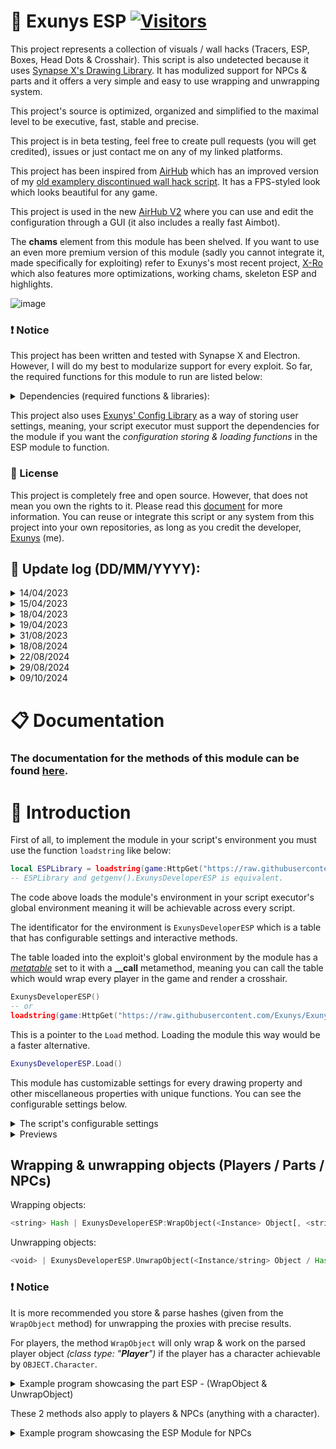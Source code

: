 # 🌌 Exunys ESP [![Visitors](https://visitor-badge.laobi.icu/badge?page_id=Exunys.Exunys-ESP)](https://exunys.gitbook.io/exunys-esp-documentation)

This project represents a collection of visuals / wall hacks (Tracers, ESP, Boxes, Head Dots & Crosshair). This script is also undetected because it uses [Synapse X's Drawing Library](https://docs.synapse.to/docs/reference/drawing_lib.html). It has modulized support for NPCs & parts and it offers a very simple and easy to use wrapping and unwrapping system.

This project's source is optimized, organized and simplified to the maximal level to be executive, fast, stable and precise.

This project is in beta testing, feel free to create pull requests (you will get credited), issues or just contact me on any of my linked platforms.

This project has been inspired from [AirHub](https://github.com/Exunys/AirHub) which has an improved version of my [old examplery discontinued wall hack script](https://github.com/Exunys/Wall-Hack). It has a FPS-styled look which looks beautiful for any game.

This project is used in the new [AirHub V2](https://github.com/Exunys/AirHub-V2) where you can use and edit the configuration through a GUI (it also includes a really fast Aimbot).

The **chams** element from this module has been shelved. If you want to use an even more premium version of this module (sadly you cannot integrate it, made specifically for exploiting) refer to Exunys's most recent project, [X-Ro](https://x-ro.cc) which also features more optimizations, working chams, skeleton ESP and highlights.

![image](https://github.com/user-attachments/assets/157ff74f-3af0-4d86-8a5e-11139532973c)

### ❗ Notice
This project has been written and tested with Synapse X and Electron. However, I will do my best to modularize support for every exploit. So far, the required functions for this module to run are listed below:

<details> <summary> Dependencies (required functions & libraries): </summary>

- Libraries & Methods:
    - **Drawing**
        - Drawing.new *(function)*
        - Drawing.Fonts *(table)*
    - **debug**
        - debug.getupvalue *(function)*

- Functions:
    - **getgenv**
    - **getrawmetatable**
    - **gethiddenproperty**
    - **cloneref**
    - **clonefunction**
</details>

This project also uses [Exunys' Config Library](https://github.com/Exunys/Config-Library) as a way of storing user settings, meaning, your script executor must support the dependencies for the module if you want the *configuration storing & loading functions* in the ESP module to function.

### 📜 License
This project is completely free and open source. However, that does not mean you own the rights to it. Please read this [document](https://github.com/Exunys/Exunys-ESP/blob/main/LICENSE) for more information.
You can reuse or integrate this script or any system from this project into your own repositories, as long as you credit the developer, [Exunys](https://github.com/Exunys) (me).

## 📑 Update log (DD/MM/YYYY): 

<details> <summary> 14/04/2023 </summary>

- [**v1.0b**] First (BETA) release

</details> <details> <summary> 15/04/2023 </summary>

- [**v1.0.3b**] Optimizations, bug fixes, silenced errors

</details> <details> <summary> 18/04/2023 </summary>

- [**v1.0.8b**] Optimizations & bug fixes, added distance parameter for wrapping

</details> <details> <summary> 19/04/2023 </summary>

- [**v1.1.1b**] Optimizations, bug fixes, improved `Restart` interactive method, added new core function for getting the local users's positions and more...

</details> <details> <summary> 31/08/2023 </summary>

- [**v1.1.3b**] Added a variable that changes the teammates' visuals' color to differ from the enemies (team color) and made the script return the environment

</details> <details> <summary> 18/08/2024 </summary>

- [**v1.1.4b**] Packed the module to a singular file with support for any executor and more... </details>

</details> <details> <summary> 22/08/2024 </summary>

- [**v1.1.5b**] Added screen resolution stretching </details>

</details> <details> <summary> 29/08/2024 </summary>

- [**v1.1.6b**] Shelved chams & bug fixes </details>

<details> <summary> 09/10/2024 </summary>

- [**v1.1.6b**] Shelved screen resolution stretching, bug fixes, brought back chams. </details>

# 📋 Documentation

### The documentation for the methods of this module can be found [here](https://exunys.gitbook.io/exunys-esp-documentation/).

# 👋 Introduction

First of all, to implement the module in your script's environment you must use the function `loadstring` like below:
```lua
local ESPLibrary = loadstring(game:HttpGet("https://raw.githubusercontent.com/Exunys/Exunys-ESP/main/src/ESP.lua"))()
-- ESPLibrary and getgenv().ExunysDeveloperESP is equivalent.
```
The code above loads the module's environment in your script executor's global environment meaning it will be achievable across every script.

The identificator for the environment is `ExunysDeveloperESP` which is a table that has configurable settings and interactive methods.

The table loaded into the exploit's global environment by the module has a [*metatable*](https://create.roblox.com/docs/scripting/luau/metatables) set to it with a **__call** metamethod, meaning you can call the table which would wrap every player in the game and render a crosshair.
```lua
ExunysDeveloperESP()
-- or
loadstring(game:HttpGet("https://raw.githubusercontent.com/Exunys/Exunys-ESP/main/src/ESP.lua"))()()
```
This is a pointer to the `Load` method. Loading the module this way would be a faster alternative.
```lua
ExunysDeveloperESP.Load()
```

This module has customizable settings for every drawing property and other miscellaneous properties with unique functions. You can see the configurable settings below.

<details> <summary> The script's configurable settings </summary>

```lua
getgenv().ExunysDeveloperESP = {
	DeveloperSettings = {
		Path = "Exunys Developer/Exunys ESP/Configuration.cfg",
		UnwrapOnCharacterAbsence = false,
		UpdateMode = "RenderStepped",
		TeamCheckOption = "TeamColor",
		RainbowSpeed = 1, -- Bigger = Slower
		WidthBoundary = 1.5 -- Smaller Value = Bigger Width
	},

	Settings = {
		Enabled = true,
		PartsOnly = false,
		TeamCheck = false,
		AliveCheck = true,
		LoadConfigOnLaunch = true,
		EnableTeamColors = false,
		TeamColor = Color3.fromRGB(170, 170, 255),
		StretchScreenResoultion = false,
		StretchAmount = 0.75
	},

	Properties = {
		ESP = {
			Enabled = true,
			RainbowColor = false,
			RainbowOutlineColor = false,
			Offset = 10,

			Color = Color3.fromRGB(255, 255, 255),
			Transparency = 1,
			Size = 14,
			Font = DrawingFonts.Plex, -- Direct2D Fonts: {UI, System, Plex, Monospace}; ROBLOX Fonts: {Roboto, Legacy, SourceSans, RobotoMono}

			OutlineColor = Color3.fromRGB(0, 0, 0),
			Outline = true,

			DisplayDistance = true,
			DisplayHealth = false,
			DisplayName = false,
			DisplayDisplayName = true,
			DisplayTool = true
		},

		Tracer = {
			Enabled = true,
			RainbowColor = false,
			RainbowOutlineColor = false,
			Position = 1, -- 1 = Bottom; 2 = Center; 3 = Mouse

			Transparency = 1,
			Thickness = 1,
			Color = Color3.fromRGB(255, 255, 255),

			Outline = true,
			OutlineColor = Color3.fromRGB(0, 0, 0)
		},

		HeadDot = {
			Enabled = true,
			RainbowColor = false,
			RainbowOutlineColor = false,

			Color = Color3.fromRGB(255, 255, 255),
			Transparency = 1,
			Thickness = 1,
			NumSides = 30,
			Filled = false,

			OutlineColor = Color3.fromRGB(0, 0, 0),
			Outline = true
		},

		Box = {
			Enabled = true,
			RainbowColor = false,
			RainbowOutlineColor = false,

			Color = Color3.fromRGB(255, 255, 255),
			Transparency = 1,
			Thickness = 1,
			Filled = false,

			OutlineColor = Color3.fromRGB(0, 0, 0),
			Outline = true
		},

		HealthBar = {
			Enabled = true,
			RainbowOutlineColor = false,
			Offset = 4,
			Blue = 100,
			Position = 3, -- 1 = Top; 2 = Bottom; 3 = Left; 4 = Right

			Thickness = 1,
			Transparency = 1,

			OutlineColor = Color3.fromRGB(0, 0, 0),
			Outline = true
		},


		Chams = {
			Enabled = true,
			RainbowColor = false,

			Color = Color3fromRGB(255, 255, 255),
			Transparency = 0.2,
			Thickness = 1,
			Filled = false
		},

		Crosshair = {
			Enabled = true,
			RainbowColor = false,
			RainbowOutlineColor = false,
			TStyled = false,
			Position = 1, -- 1 = Mouse; 2 = Center

			Size = 12,
			GapSize = 6,
			Rotation = 0,

			Rotate = false,
			RotateClockwise = true,
			RotationSpeed = 5,

			PulseGap = false,
			PulsingStep = 10,
			PulsingSpeed = 5,
			PulsingBounds = {4, 8}, -- {...}[1] => GapSize Min; {...}[2] => GapSize Max

			Color = Color3.fromRGB(0, 255, 0),
			Thickness = 1,
			Transparency = 1,

			OutlineColor = Color3.fromRGB(0, 0, 0),
			Outline = true,

			CenterDot = {
				Enabled = true,
				RainbowColor = false,
				RainbowOutlineColor = false,

				Radius = 2,

				Color = Color3.fromRGB(0, 255, 0),
				Transparency = 1,
				Thickness = 1,
				NumSides = 60,
				Filled = false,

				OutlineColor = Color3.fromRGB(0, 0, 0),
				Outline = true
			}
		}
	}

	-- The rest is core data for the functionality of the module...
}
```
</details>

<details> <summary> Previews </summary>

![image](https://user-images.githubusercontent.com/76539058/232103151-42664a64-a942-46ad-8883-ae1fe1ac7e81.png) (ESP with factory settings)

![image](https://user-images.githubusercontent.com/76539058/232103294-e79b6c64-c655-4df7-ad70-6db4e5f66f54.png) (Crosshair with factory settings)

https://user-images.githubusercontent.com/76539058/232102118-14961c64-bb39-41aa-8b6a-d5af3ef5f922.mp4

The settings for the video above:

```lua
ExunysDeveloperESP.RenderCrosshair()

ExunysDeveloperESP.DeveloperSettings.RainbowSpeed = 2.5

local CrosshairProperties = ExunysDeveloperESP.Properties.Crosshair

CrosshairProperties.RainbowColor = true
CrosshairProperties.Position = 2

CrosshairProperties.Size = 18
CrosshairProperties.Thickness = 2

CrosshairProperties.Rotate = true
CrosshairProperties.RotateClockwise = false
CrosshairProperties.RotationSpeed = 10

CrosshairProperties.PulseGap = true
CrosshairProperties.PulsingBounds = {0, 24}

CrosshairProperties.CenterDot.Color = Color3.fromHex("#FFFFFF")
```

</details>

## Wrapping & unwrapping objects (Players / Parts / NPCs)
Wrapping objects:
```rust
<string> Hash | ExunysDeveloperESP:WrapObject(<Instance> Object[, <string> Pseudo Name, <table> Allowed Visuals, <uint> Distance])
```
Unwrapping objects:
```rust
<void> | ExunysDeveloperESP.UnwrapObject(<Instance/string> Object / Hash)
```

### ❗ Notice
It is more recommended you store & parse hashes (given from the `WrapObject` method) for unwrapping the proxies with precise results.

For players, the method `WrapObject` will only wrap & work on the parsed player object *(class type: "**Player**")* if the player has a character achievable by `OBJECT.Character`.

<details> <summary> Example program showcasing the part ESP - (WrapObject & UnwrapObject) </summary>

```lua
for Index, Value in next, workspace.Landmines:GetChildren() do
	local Part = Value:IsA("Model") and gethiddenproperty(Value, "PrimaryPart")
    
	if not Part then
		continue 
	end
    
	local Hash = ExunysDeveloperESP:WrapObject(Part, "Landmine "..Index, {Tracer = false})

	task.delay(3, ExunysDeveloperESP.UnwrapObject, Hash)
end
```

https://user-images.githubusercontent.com/76539058/232627964-8230c006-770c-4f8a-a101-b5c2fd2e5d91.mp4

</details>

These 2 methods also apply to players & NPCs (anything with a character).

<details> <summary> Example program showcasing the ESP Module for NPCs </summary>

```lua
ExunysDeveloperESP:WrapObject(workspace.Dummys.Dummy, "Dumb Dummy")

-- The object parsed in the first parameter is a model that has an R15 character rig and a humanoid (which is a dependance)
```

https://user-images.githubusercontent.com/76539058/232631988-18d8a058-db4a-4d24-b7e1-ff7909ef527e.mp4

</details>

